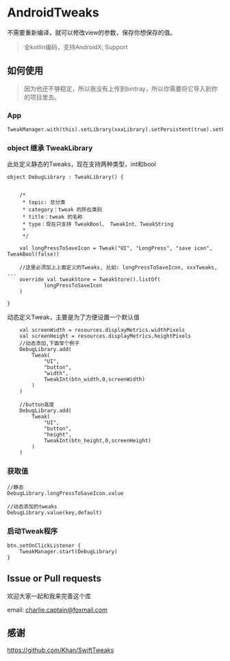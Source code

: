 # AndroidTweaks
不需要重新编译，就可以修改view的参数，保存你想保存的值。
> 全kotlin编码，支持AndroidX, Support 

## 如何使用

>因为他还不够稳定，所以我没有上传到bintray，所以你需要将它导入到你的项目里去。


### App

```
TweakManager.with(this).setLibrary(xxxLibrary).setPersistent(true).setFloatWindow(true).setShakeEnable(true).init()
```

### object 继承 TweakLibrary

此处定义静态的Tweaks，现在支持两种类型，int和bool
```
object DebugLibrary : TweakLibrary() {


    /*
     * topic: 总分类
     * category：tweak 的所在类别
     * title：tweak 的名称
     * type：现在只支持 TweakBool、 TweakInt、TweakString
     *
     */

    val longPressToSaveIcon = Tweak("UI", "LongPress", "save icon", TweakBool(false))

    //这里必须加上上面定义的Tweaks, 比如: longPressToSaveIcon, xxxTweaks, ...
    override val tweakStore = TweakStore().listOf(
            longPressToSaveIcon
    )

}
```

动态定义Tweak，主要是为了方便设置一个默认值

```
    val screenWidth = resources.displayMetrics.widthPixels
    val screenHeight = resources.displayMetrics.heightPixels
    //动态添加,下面举个例子
    DebugLibrary.add(
        Tweak(
            "UI",
            "button",
            "width",
            TweakInt(btn_width,0,screenWidth)
        )
    )

    //button高度
    DebugLibrary.add(
        Tweak(
            "UI",
            "button",
            "height",
            TweakInt(btn_height,0,screenHeight)
        )
    )
```

### 获取值
```
//静态
DebugLibrary.longPressToSaveIcon.value

//动态添加的tweaks
DebugLibrary.value(key,default)
```
### 启动Tweak程序
```
btn.setOnClickListener {
    TweakManager.start(DebugLibrary)
}
```

## Issue or Pull requests
欢迎大家一起和我来完善这个库

email: charlie.captain@foxmail.com

## 感谢
https://github.com/Khan/SwiftTweaks
